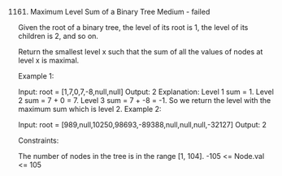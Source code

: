 1161. Maximum Level Sum of a Binary Tree
Medium - failed

Given the root of a binary tree, the level of its root is 1, the level of its children is 2, and so on.

Return the smallest level x such that the sum of all the values of nodes at level x is maximal.

 

Example 1:


Input: root = [1,7,0,7,-8,null,null]
Output: 2
Explanation: 
Level 1 sum = 1.
Level 2 sum = 7 + 0 = 7.
Level 3 sum = 7 + -8 = -1.
So we return the level with the maximum sum which is level 2.
Example 2:

Input: root = [989,null,10250,98693,-89388,null,null,null,-32127]
Output: 2
 

Constraints:

The number of nodes in the tree is in the range [1, 104].
-105 <= Node.val <= 105